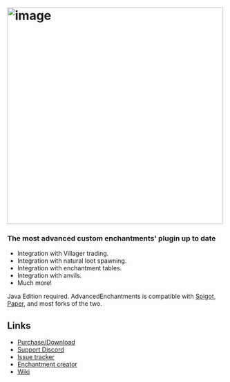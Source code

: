 <h1>
  <img src="https://i.imgur.com/eCYuTN9.gif" alt="image" width="500"/>
</h1>

### **The most advanced custom enchantments' plugin up to date**

* Integration with Villager trading.
* Integration with natural loot spawning.
* Integration with enchantment tables.
* Integration with anvils.
* Much more!

Java Edition required. AdvancedEnchantments is compatible with [Spigot](https://www.spigotmc.org/),
[Paper](https://papermc.io/downloads), and most forks of the two.

Links
-----

* [Purchase/Download](https://advancedplugins.net/item/1/)
* [Support Discord](https://discord.gg/GzdQdMw)
* [Issue tracker](https://github.com/GC-spigot/AdvancedEnchantments/issues)
* [Enchantment creator](http://ae.advancedmarket.co/create.php)
* [Wiki](https://ae.advancedplugins.net/)
